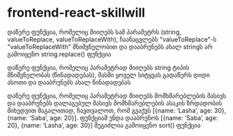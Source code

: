 # frontend-react-skillwill

დაწერე ფუნქცია, რომელიც მიიღებს სამ
პარამეტრს (string, valueToReplace,
valueToReplaceWith), ჩაანაცვლებს
"valueToReplace"-ს "valueToReplaceWith"
მნიშვნელობით და დააბრუნებს ახალ stringს
არ გამოიყენო string.replace() ფუნქცია

დაწერე ფუნქცია, რომელიც პარამეტრად
მიიღებს string ტიპის მნიშვნელობას
(წინადადებას), მასში ყოველ სიტყვას
გადაწერს დიდი ასოთი და დააბრუნებს
ახალ წინადადებას

დაწერე ფუნქცია, რომელიც პარამეტრად
მიიღებს მომხმარებლების მასივს და
დააბრუნებს დალაგებულ მასივს
მომხმარებლების ასაკის ზრდადობის
მიხედვით
მაგალითად, ჩავთვალოთ, რომ გვაქვს
[{name: ‘Lasha’, age: 30}, {name: ‘Saba’, age: 20}].
ფუნქციამ უნდა დააბრუნოს [{name: ‘Saba’,
age: 20}, {name: ‘Lasha’, age: 30}]
შეგიძლია გამოიყენო sort() ფუნქცია
